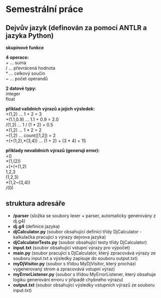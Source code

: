# Semestrální práce

## Dejvův jazyk (definován za pomocí ANTLR a jazyka Python)
__skupinové funkce__

__4 operace:__    
\+ ... suma  
\/ ... převrácená hodnota  
\* ... celkový součin  
\~ ... počet operandů  

__2 datové typy:__  
integer  
float  

__příklad validních výrazů a jejich výsledek:__  
+(1,2) ... 1 + 2 = 3  
+(1.1,0.9) ... 1.1 + 0.9 = 2.0  
\/(1,2) ... 1 / (1 * 2) = 0.5  
\*(1,2) ... 1 * 2 = 2  
\~(1,2) ... count([1,2]) = 2  
\+(+(1,2),*(3,4)) ... (1 + 2) + (3 * 4) = 15  

__příklady nevalidních výrazů (generují error):__  
+()  
*(1,(2))  
+(+(+(1,2)  
1,2,3  
(1,2,3)  
*(1,2~(3,4))  
/(0)

## struktura adresáře
* __/parser__ (složka se soubory lexer + parser, automaticky generovány z dj.g4)
* __dj.g4__ (definice jazyka)  
* __djCalculator.py__ (soubor obsahující definici třídy DjCalculator - kalkulačka pracující s výrazy dejvova jazyka)  
* __djCalculatorTests.py__ (soubor obsahující testy třídy DjCalculator)
* __input.txt__ (soubor obsahující vstupní výrazy pro výpočet)
* __main.py__ (soubor pracující s DjCalculator, který zpracovává výrazy ze souboru input.txt a výsledky zapisuje do souboru output.txt)  
* __myDjVisitor.py__ (soubor s třídou MyDjVisitor, který prochází vygenerovaný strom a zpracovává vstupní výraz)
* __myErrorListener.py__ (soubor s třídou MyErrorListener, který obsahuje logiku generování erroru v případě chybného výrazu)  
* __output.txt__ (soubor obsahující výsledky vstupních výrazů ze souboru input.txt)



